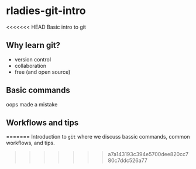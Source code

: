 # rladies-git-intro
<<<<<<< HEAD
Basic intro to git

## Why learn git?
- version control
- collaboration
- free (and open source)

## Basic commands
oops made a mistake

## Workflows and tips
=======
Introduction to `git` where we discuss bassic commands, common workflows, and tips.
>>>>>>> a7a143193c394e5700dee820cc780c7ddc526a77
